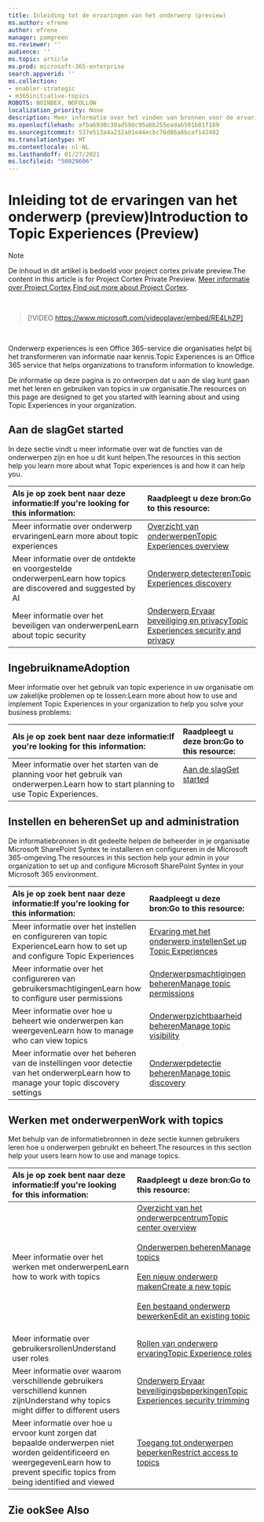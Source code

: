 ```yaml
---
title: Inleiding tot de ervaringen van het onderwerp (preview)
ms.author: efrene
author: efrene
manager: pamgreen
ms.reviewer: ''
audience: ''
ms.topic: article
ms.prod: microsoft-365-enterprise
search.appverid: ''
ms.collection:
- enabler-strategic
- m365initiative-topics
ROBOTS: NOINDEX, NOFOLLOW
localization_priority: None
description: Meer informatie over het vinden van bronnen voor de ervaringen van een onderwerp.
ms.openlocfilehash: afba6930c30ad59dc95abb255eadab501b01f189
ms.sourcegitcommit: 537e513a4a232a01e44ecbc76d86a8bcaf142482
ms.translationtype: MT
ms.contentlocale: nl-NL
ms.lasthandoff: 01/27/2021
ms.locfileid: "50029606"
---
```

# <a name="introduction-to-topic-experiences-preview"></a><span data-ttu-id="8f4e3-103">Inleiding tot de ervaringen van het onderwerp (preview)</span><span class="sxs-lookup"><span data-stu-id="8f4e3-103">Introduction to Topic Experiences (Preview)</span></span>

> [!Note] 
> <span data-ttu-id="8f4e3-104">De inhoud in dit artikel is bedoeld voor project cortex private preview.</span><span class="sxs-lookup"><span data-stu-id="8f4e3-104">The content in this article is for Project Cortex Private Preview.</span></span> <span data-ttu-id="8f4e3-105">[Meer informatie over Project Cortex](https://aka.ms/projectcortex).</span><span class="sxs-lookup"><span data-stu-id="8f4e3-105">[Find out more about Project Cortex](https://aka.ms/projectcortex).</span></span>

</br>

> [!VIDEO https://www.microsoft.com/videoplayer/embed/RE4LhZP]  

</br>


<span data-ttu-id="8f4e3-106">Onderwerp experiences is een Office 365-service die organisaties helpt bij het transformeren van informatie naar kennis.</span><span class="sxs-lookup"><span data-stu-id="8f4e3-106">Topic Experiences is an Office 365 service that helps organizations to transform information to knowledge.</span></span>

<span data-ttu-id="8f4e3-107">De informatie op deze pagina is zo ontworpen dat u aan de slag kunt gaan met het leren en gebruiken van topics in uw organisatie.</span><span class="sxs-lookup"><span data-stu-id="8f4e3-107">The resources on this page are designed to get you started with learning about and using Topic Experiences in your organization.</span></span>

## <a name="get-started"></a><span data-ttu-id="8f4e3-108">Aan de slag</span><span class="sxs-lookup"><span data-stu-id="8f4e3-108">Get started</span></span>

<span data-ttu-id="8f4e3-109">In deze sectie vindt u meer informatie over wat de functies van de onderwerpen zijn en hoe u dit kunt helpen.</span><span class="sxs-lookup"><span data-stu-id="8f4e3-109">The resources in this section help you learn more about what Topic experiences is and how it can help you.</span></span>

| <span data-ttu-id="8f4e3-110">Als je op zoek bent naar deze informatie:</span><span class="sxs-lookup"><span data-stu-id="8f4e3-110">If you're looking for this information:</span></span> | <span data-ttu-id="8f4e3-111">Raadpleegt u deze bron:</span><span class="sxs-lookup"><span data-stu-id="8f4e3-111">Go to this resource:</span></span> |
|:-----|:-----|
|<span data-ttu-id="8f4e3-112">Meer informatie over onderwerp ervaringen</span><span class="sxs-lookup"><span data-stu-id="8f4e3-112">Learn more about topic experiences</span></span>|[<span data-ttu-id="8f4e3-113">Overzicht van onderwerpen</span><span class="sxs-lookup"><span data-stu-id="8f4e3-113">Topic Experiences overview</span></span>](topic-experiences-overview.md)|
|<span data-ttu-id="8f4e3-114">Meer informatie over de ontdekte en voorgestelde onderwerpen</span><span class="sxs-lookup"><span data-stu-id="8f4e3-114">Learn how topics are discovered and suggested by AI</span></span>|[<span data-ttu-id="8f4e3-115">Onderwerp detecteren</span><span class="sxs-lookup"><span data-stu-id="8f4e3-115">Topic Experiences discovery</span></span>](topic-experiences-discovery.md)|
|<span data-ttu-id="8f4e3-116">Meer informatie over het beveiligen van onderwerpen</span><span class="sxs-lookup"><span data-stu-id="8f4e3-116">Learn about topic security</span></span>|[<span data-ttu-id="8f4e3-117">Onderwerp Ervaar beveiliging en privacy</span><span class="sxs-lookup"><span data-stu-id="8f4e3-117">Topic Experiences security and privacy</span></span>](topic-experiences-security-privacy.md)|


## <a name="adoption"></a><span data-ttu-id="8f4e3-118">Ingebruikname</span><span class="sxs-lookup"><span data-stu-id="8f4e3-118">Adoption</span></span>

<span data-ttu-id="8f4e3-119">Meer informatie over het gebruik van topic experience in uw organisatie om uw zakelijke problemen op te lossen:</span><span class="sxs-lookup"><span data-stu-id="8f4e3-119">Learn more about how to use and implement Topic Experiences in your organization to help you solve your business problems:</span></span> 

| <span data-ttu-id="8f4e3-120">Als je op zoek bent naar deze informatie:</span><span class="sxs-lookup"><span data-stu-id="8f4e3-120">If you're looking for this information:</span></span> | <span data-ttu-id="8f4e3-121">Raadpleegt u deze bron:</span><span class="sxs-lookup"><span data-stu-id="8f4e3-121">Go to this resource:</span></span> |
|:-----|:-----|
|<span data-ttu-id="8f4e3-122">Meer informatie over het starten van de planning voor het gebruik van onderwerpen.</span><span class="sxs-lookup"><span data-stu-id="8f4e3-122">Learn how to start planning to use Topic Experiences.</span></span> |[<span data-ttu-id="8f4e3-123">Aan de slag</span><span class="sxs-lookup"><span data-stu-id="8f4e3-123">Get started</span></span>](topics-adoption-getstarted.md)<br><br>|  

## <a name="set-up-and-administration"></a><span data-ttu-id="8f4e3-124">Instellen en beheren</span><span class="sxs-lookup"><span data-stu-id="8f4e3-124">Set up and administration</span></span>

<span data-ttu-id="8f4e3-125">De informatiebronnen in dit gedeelte helpen de beheerder in je organisatie Microsoft SharePoint Syntex te installeren en configureren in de Microsoft 365-omgeving.</span><span class="sxs-lookup"><span data-stu-id="8f4e3-125">The resources in this section help your admin in your organization to set up and configure Microsoft SharePoint Syntex in your Microsoft 365 environment.</span></span>

| <span data-ttu-id="8f4e3-126">Als je op zoek bent naar deze informatie:</span><span class="sxs-lookup"><span data-stu-id="8f4e3-126">If you're looking for this information:</span></span> | <span data-ttu-id="8f4e3-127">Raadpleegt u deze bron:</span><span class="sxs-lookup"><span data-stu-id="8f4e3-127">Go to this resource:</span></span> |
|:-----|:-----|
|<span data-ttu-id="8f4e3-128">Meer informatie over het instellen en configureren van topic Experience</span><span class="sxs-lookup"><span data-stu-id="8f4e3-128">Learn how to set up and configure Topic Experiences</span></span>|[<span data-ttu-id="8f4e3-129">Ervaring met het onderwerp instellen</span><span class="sxs-lookup"><span data-stu-id="8f4e3-129">Set up Topic Experiences</span></span>](set-up-topic-experiences.md)|
|<span data-ttu-id="8f4e3-130">Meer informatie over het configureren van gebruikersmachtigingen</span><span class="sxs-lookup"><span data-stu-id="8f4e3-130">Learn how to configure user permissions</span></span>|[<span data-ttu-id="8f4e3-131">Onderwerpsmachtigingen beheren</span><span class="sxs-lookup"><span data-stu-id="8f4e3-131">Manage topic permissions</span></span>](topic-experiences-user-permissions.md)|
|<span data-ttu-id="8f4e3-132">Meer informatie over hoe u beheert wie onderwerpen kan weergeven</span><span class="sxs-lookup"><span data-stu-id="8f4e3-132">Learn how to manage who can view topics</span></span>|[<span data-ttu-id="8f4e3-133">Onderwerpzichtbaarheid beheren</span><span class="sxs-lookup"><span data-stu-id="8f4e3-133">Manage topic visibility</span></span>](topic-experiences-knowledge-rules.md)|
|<span data-ttu-id="8f4e3-134">Meer informatie over het beheren van de instellingen voor detectie van het onderwerp</span><span class="sxs-lookup"><span data-stu-id="8f4e3-134">Learn how to manage your topic discovery settings</span></span>|[<span data-ttu-id="8f4e3-135">Onderwerpdetectie beheren</span><span class="sxs-lookup"><span data-stu-id="8f4e3-135">Manage topic discovery</span></span>](topic-experiences-discovery.md)|

## <a name="work-with-topics"></a><span data-ttu-id="8f4e3-136">Werken met onderwerpen</span><span class="sxs-lookup"><span data-stu-id="8f4e3-136">Work with topics</span></span>

<span data-ttu-id="8f4e3-137">Met behulp van de informatiebronnen in deze sectie kunnen gebruikers leren hoe u onderwerpen gebruikt en beheert.</span><span class="sxs-lookup"><span data-stu-id="8f4e3-137">The resources in this section help your users learn how to use and manage topics.</span></span>

| <span data-ttu-id="8f4e3-138">Als je op zoek bent naar deze informatie:</span><span class="sxs-lookup"><span data-stu-id="8f4e3-138">If you're looking for this information:</span></span> | <span data-ttu-id="8f4e3-139">Raadpleegt u deze bron:</span><span class="sxs-lookup"><span data-stu-id="8f4e3-139">Go to this resource:</span></span> |
|:-----|:-----|
|<span data-ttu-id="8f4e3-140">Meer informatie over het werken met onderwerpen</span><span class="sxs-lookup"><span data-stu-id="8f4e3-140">Learn how to work with topics</span></span>|[<span data-ttu-id="8f4e3-141">Overzicht van het onderwerpcentrum</span><span class="sxs-lookup"><span data-stu-id="8f4e3-141">Topic center overview</span></span>](topic-center-overview.md)<br><br>[<span data-ttu-id="8f4e3-142">Onderwerpen beheren</span><span class="sxs-lookup"><span data-stu-id="8f4e3-142">Manage topics</span></span>](manage-topics.md)<br><br>[<span data-ttu-id="8f4e3-143">Een nieuw onderwerp maken</span><span class="sxs-lookup"><span data-stu-id="8f4e3-143">Create a new topic</span></span>](create-a-topic.md)<br><br>[<span data-ttu-id="8f4e3-144">Een bestaand onderwerp bewerken</span><span class="sxs-lookup"><span data-stu-id="8f4e3-144">Edit an existing topic</span></span>](edit-a-topic.md)<br><br>|
|<span data-ttu-id="8f4e3-145">Meer informatie over gebruikersrollen</span><span class="sxs-lookup"><span data-stu-id="8f4e3-145">Understand user roles</span></span>|[<span data-ttu-id="8f4e3-146">Rollen van onderwerp ervaring</span><span class="sxs-lookup"><span data-stu-id="8f4e3-146">Topic Experience roles</span></span>](topic-experiences-roles.md)|
|<span data-ttu-id="8f4e3-147">Meer informatie over waarom verschillende gebruikers verschillend kunnen zijn</span><span class="sxs-lookup"><span data-stu-id="8f4e3-147">Understand why topics might differ to different users</span></span>|[<span data-ttu-id="8f4e3-148">Onderwerp Ervaar beveiligingsbeperkingen</span><span class="sxs-lookup"><span data-stu-id="8f4e3-148">Topic Experiences security trimming</span></span>](topic-experiences-security-trimming.md)|
|<span data-ttu-id="8f4e3-149">Meer informatie over hoe u ervoor kunt zorgen dat bepaalde onderwerpen niet worden geïdentificeerd en weergegeven</span><span class="sxs-lookup"><span data-stu-id="8f4e3-149">Learn how to prevent specific topics from being identified and viewed</span></span>|[<span data-ttu-id="8f4e3-150">Toegang tot onderwerpen beperken</span><span class="sxs-lookup"><span data-stu-id="8f4e3-150">Restrict access to topics</span></span>](restrict-access-to-topics.md)|



## <a name="see-also"></a><span data-ttu-id="8f4e3-151">Zie ook</span><span class="sxs-lookup"><span data-stu-id="8f4e3-151">See Also</span></span>
